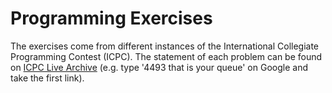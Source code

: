 # Programming Exercises

The exercises come from different instances of the International Collegiate Programming Contest (ICPC). The statement of each problem can be found on [ICPC Live Archive](https://icpcarchive.ecs.baylor.edu/) (e.g. type '4493 that is your queue' on Google and take the first link).